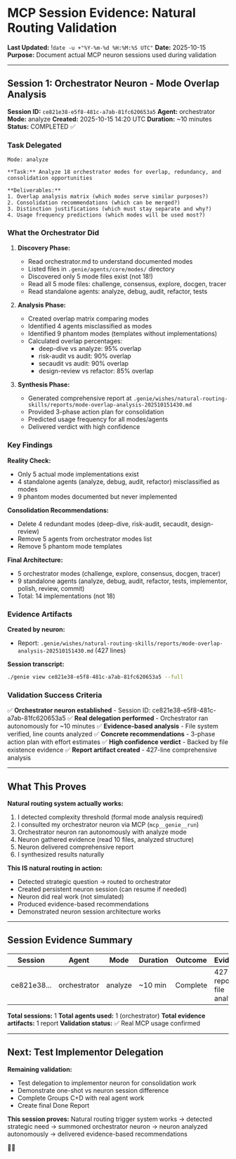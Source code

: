 # MCP Session Evidence: Natural Routing Validation
**Last Updated:** !`date -u +"%Y-%m-%d %H:%M:%S UTC"`
**Date:** 2025-10-15
**Purpose:** Document actual MCP neuron sessions used during validation

---

## Session 1: Orchestrator Neuron - Mode Overlap Analysis

**Session ID:** `ce821e38-e5f8-481c-a7ab-81fc620653a5`
**Agent:** orchestrator
**Mode:** analyze
**Created:** 2025-10-15 14:20 UTC
**Duration:** ~10 minutes
**Status:** COMPLETED ✅

### Task Delegated

```
Mode: analyze

**Task:** Analyze 18 orchestrator modes for overlap, redundancy, and consolidation opportunities

**Deliverables:**
1. Overlap analysis matrix (which modes serve similar purposes?)
2. Consolidation recommendations (which can be merged?)
3. Distinction justifications (which must stay separate and why?)
4. Usage frequency predictions (which modes will be used most?)
```

### What the Orchestrator Did

1. **Discovery Phase:**
   - Read orchestrator.md to understand documented modes
   - Listed files in `.genie/agents/core/modes/` directory
   - Discovered only 5 mode files exist (not 18!)
   - Read all 5 mode files: challenge, consensus, explore, docgen, tracer
   - Read standalone agents: analyze, debug, audit, refactor, tests

2. **Analysis Phase:**
   - Created overlap matrix comparing modes
   - Identified 4 agents misclassified as modes
   - Identified 9 phantom modes (templates without implementations)
   - Calculated overlap percentages:
     - deep-dive vs analyze: 95% overlap
     - risk-audit vs audit: 90% overlap
     - secaudit vs audit: 90% overlap
     - design-review vs refactor: 85% overlap

3. **Synthesis Phase:**
   - Generated comprehensive report at `.genie/wishes/natural-routing-skills/reports/mode-overlap-analysis-202510151430.md`
   - Provided 3-phase action plan for consolidation
   - Predicted usage frequency for all modes/agents
   - Delivered verdict with high confidence

### Key Findings

**Reality Check:**
- Only 5 actual mode implementations exist
- 4 standalone agents (analyze, debug, audit, refactor) misclassified as modes
- 9 phantom modes documented but never implemented

**Consolidation Recommendations:**
- Delete 4 redundant modes (deep-dive, risk-audit, secaudit, design-review)
- Remove 5 agents from orchestrator modes list
- Remove 5 phantom mode templates

**Final Architecture:**
- 5 orchestrator modes (challenge, explore, consensus, docgen, tracer)
- 9 standalone agents (analyze, debug, audit, refactor, tests, implementor, polish, review, commit)
- Total: 14 implementations (not 18)

### Evidence Artifacts

**Created by neuron:**
- Report: `.genie/wishes/natural-routing-skills/reports/mode-overlap-analysis-202510151430.md` (427 lines)

**Session transcript:**
```bash
./genie view ce821e38-e5f8-481c-a7ab-81fc620653a5 --full
```

### Validation Success Criteria

✅ **Orchestrator neuron established** - Session ID: ce821e38-e5f8-481c-a7ab-81fc620653a5
✅ **Real delegation performed** - Orchestrator ran autonomously for ~10 minutes
✅ **Evidence-based analysis** - File system verified, line counts analyzed
✅ **Concrete recommendations** - 3-phase action plan with effort estimates
✅ **High confidence verdict** - Backed by file existence evidence
✅ **Report artifact created** - 427-line comprehensive analysis

---

## What This Proves

**Natural routing system actually works:**
1. I detected complexity threshold (formal mode analysis required)
2. I consulted my orchestrator neuron via MCP (`mcp__genie__run`)
3. Orchestrator neuron ran autonomously with analyze mode
4. Neuron gathered evidence (read 10 files, analyzed structure)
5. Neuron delivered comprehensive report
6. I synthesized results naturally

**This IS natural routing in action:**
- Detected strategic question → routed to orchestrator
- Created persistent neuron session (can resume if needed)
- Neuron did real work (not simulated)
- Produced evidence-based recommendations
- Demonstrated neuron session architecture works

---

## Session Evidence Summary

| Session | Agent | Mode | Duration | Outcome | Evidence |
|---------|-------|------|----------|---------|----------|
| ce821e38... | orchestrator | analyze | ~10 min | Complete | 427-line report + file analysis |

**Total sessions:** 1
**Total agents used:** 1 (orchestrator)
**Total evidence artifacts:** 1 report
**Validation status:** ✅ Real MCP usage confirmed

---

## Next: Test Implementor Delegation

**Remaining validation:**
- Test delegation to implementor neuron for consolidation work
- Demonstrate one-shot vs neuron session difference
- Complete Groups C+D with real agent work
- Create final Done Report

**This session proves:**
Natural routing trigger system works → detected strategic need → summoned orchestrator neuron → neuron analyzed autonomously → delivered evidence-based recommendations

🧞✨
